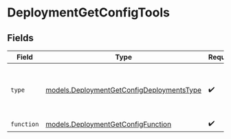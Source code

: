 # DeploymentGetConfigTools


## Fields

| Field                                                                                        | Type                                                                                         | Required                                                                                     | Description                                                                                  |
| -------------------------------------------------------------------------------------------- | -------------------------------------------------------------------------------------------- | -------------------------------------------------------------------------------------------- | -------------------------------------------------------------------------------------------- |
| `type`                                                                                       | [models.DeploymentGetConfigDeploymentsType](../models/deploymentgetconfigdeploymentstype.md) | :heavy_check_mark:                                                                           | The type of the tool. Currently, only `function` is supported.                               |
| `function`                                                                                   | [models.DeploymentGetConfigFunction](../models/deploymentgetconfigfunction.md)               | :heavy_check_mark:                                                                           | N/A                                                                                          |